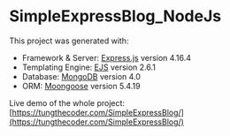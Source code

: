 # SimpleExpressBlog_NodeJs

This project was generated with:
* Framework & Server: [Express.js](https://expressjs.com/) version 4.16.4
* Templating Engine: [EJS](https://ejs.co/) version 2.6.1
* Database: [MongoDB](https://www.mongodb.com/) version 4.0
* ORM: [Moongoose](https://www.mongodb.com/) version 5.4.19

Live demo of the whole project: [https://tungthecoder.com/SimpleExpressBlog/](https://tungthecoder.com/SimpleExpressBlog/)
